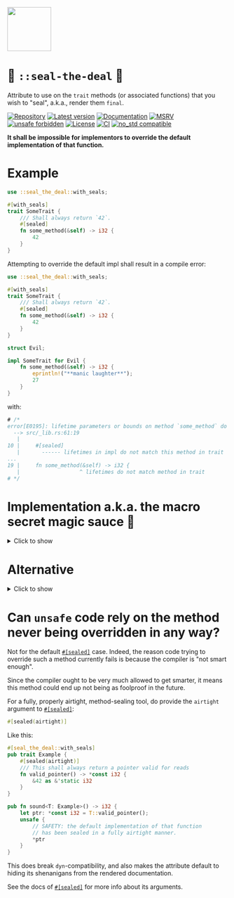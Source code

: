 <img
    src="https://github.com/user-attachments/assets/c47c4c1c-ef21-4b2a-94c4-d37c3b9b8259"
    height="100px"
/>

# 🦭 `::seal-the-deal` 🦭

Attribute to use on the `trait` methods (or associated functions) that you wish to "seal", a.k.a.,
render them `final`.

[![Repository](https://img.shields.io/badge/repository-GitHub-brightgreen.svg)](
https://github.com/danielhenrymantilla/seal-the-deal.rs)
[![Latest version](https://img.shields.io/crates/v/seal-the-deal.svg)](
https://crates.io/crates/seal-the-deal)
[![Documentation](https://docs.rs/seal-the-deal/badge.svg)](
https://docs.rs/seal-the-deal)
[![MSRV](https://img.shields.io/badge/MSRV-1.78.0-white)](
https://gist.github.com/danielhenrymantilla/9b59de4db8e5f2467ed008b3c450527b)
[![unsafe forbidden](https://img.shields.io/badge/unsafe-forbidden-success.svg)](
https://github.com/rust-secure-code/safety-dance/)
[![License](https://img.shields.io/crates/l/seal-the-deal.svg)](
https://github.com/danielhenrymantilla/seal-the-deal.rs/blob/master/LICENSE-ZLIB)
[![CI](https://github.com/danielhenrymantilla/seal-the-deal.rs/workflows/CI/badge.svg)](
https://github.com/danielhenrymantilla/seal-the-deal.rs/actions)
[![no_std compatible](https://img.shields.io/badge/no__std-compatible-success.svg)](
https://github.com/rust-secure-code/safety-dance/)

<!-- Templated by `cargo-generate` using https://github.com/danielhenrymantilla/proc-macro-template -->

**It shall be impossible for implementors to override the default implementation of that
function.**

# Example

```rust
use ::seal_the_deal::with_seals;

#[with_seals]
trait SomeTrait {
    /// Shall always return `42`.
    #[sealed]
    fn some_method(&self) -> i32 {
        42
    }
}
```

Attempting to override the default impl shall result in a compile error:

```rust ,compile_fail
use ::seal_the_deal::with_seals;

#[with_seals]
trait SomeTrait {
    /// Shall always return `42`.
    #[sealed]
    fn some_method(&self) -> i32 {
        42
    }
}

struct Evil;

impl SomeTrait for Evil {
    fn some_method(&self) -> i32 {
        eprintln!("**manic laughter**");
        27
    }
}
```

with:

```rust ,ignore
# /*
error[E0195]: lifetime parameters or bounds on method `some_method` do not match the trait declaration
  --> src/_lib.rs:61:19
   |
10 |     #[sealed]
   |       ------ lifetimes in impl do not match this method in trait
...
19 |     fn some_method(&self) -> i32 {
   |                   ^ lifetimes do not match method in trait
# */
```

# Implementation a.k.a. the macro secret magic sauce 🧙

<details class="custom"><summary><span class="summary-box"><span>Click to show</span></span></summary>

```rust
use ::seal_the_deal::with_seals;

#[with_seals]
pub trait SomeTrait {
    /// Shall always return `42`.
    #[sealed]
    fn some_method(&self) -> i32 {
        42
    }
}
```

expands to:

```rust
mod __SomeTraitඞseal_the_deal {
    pub trait Seal<'__> {}
    impl Seal<'_> for () {}
}

pub trait SomeTrait {
    /// Shall always return `42`.
    fn some_method<'sealed>(&self) -> i32
    where
        () : __SomeTraitඞseal_the_deal::Seal<'sealed>,
    {
        42
    }
}
```

This approach does effectively and nicely seal that method, preventing it from being overridden:

  - since the clause is trivially implemented for for at least one lifetime (in practice all of
    them), callers are not hindered by it.

      - underspecified lifetime params are fine, they do not cause "inference ambiguity errors";
      - this clause is `dyn`-compatible!
      - since the method stays in the actual trait, it remains visible in the docs;
          - a `() : Sealed<'seal>` will be visible, which is rather low-noise w.r.t. the semantics
            involved.

  - and yet the clause appears to be complex/convoluted enough for Rust not to allow skipping it,
    hence the "lifetime mismatch" when people attempt to do actual impls.

  - technically-speaking, it is possible for a same-module or submodule-thereof to have enough
    visibility of `__SomeTraitඞseal_the_deal::Sealed` to be able to repeat, _verbatim_, the clause.
    This ought to be fine since:

      - there is a `ඞ` in that path!!

      - same-crate code is not really the threat/adversarial model, here, but rather, external code
        (be it for Semver or `unsafe`ty reasons).

      - if this were really deemed a problem, the user could then just further encapsulate the whole
        thing in a helper private `mod`ule:

        ```rust
        pub use paranoid::SomeTrait;
        mod paranoid {
            use super::*;

            #[::seal_the_deal::with_seals]
            pub trait SomeTrait {
                /// Shall always return `42`.
                #[sealed]
                fn some_method(&self) -> i32 {
                    42
                }
            }
        }
        ```

</details>

# Alternative

<details class="custom"><summary><span class="summary-box"><span>Click to show</span></span></summary>

The usual approach to have a sealed/`final` method like that is through a blanket-implemented super
`trait` (a.k.a, the "super extension trait").

```rust
trait Trait : FinalMethodsOfTrait {
    /* non-final methods here */
}

trait FinalMethodsOfTrait {
    /// Shall always return `42`.
    fn method(&self) -> i32 {
        42
    }
}

impl<T : ?Sized + Trait> FinalMethodsOfTrait for T {}
```

But this approach has _two_ problems:

  - documentation-wise, it is ugly: the final `.method()` is no longer discoverable on the page
    for `Trait`.

  - Whilst both properly-`Trait`-bounded generic parameters and `dyn Trait`s do let one very
    ergonomically call `.method()` in a blissfully oblivious-to-the-super-extension-trait way, it
    turns out that _concrete_ implementors do not let one perform such ergonomic calls directly: the
    super extension trait is expected to be in scope for the method call to succeed, totally
    shattering, imho, the illusion and magic of the pattern.

    ```rust ,compile_fail
    mod lib {
        pub trait Trait : FinalMethodsOfTrait {
            /* non-final methods here */
        }

        pub trait FinalMethodsOfTrait {
            /// Shall always return `42`.
            fn method(&self) -> i32 {
                42
            }
        }

        impl<T : ?Sized + Trait> FinalMethodsOfTrait for T {}
    }

    use lib::Trait;

    struct Foo;

    impl Trait for Foo {}

    Foo.method(); // Error, `FinalMethodsOfTrait` not in scope! 😭
    ```

    Error message:

    ```rust ,ignore
    # /*
    error[E0599]: no method named `method` found for struct `Foo` in the current scope
      --> src/_lib.rs:136:5
       |
    10 |         fn method(&self) -> i32 {
       |            ------ the method is available for `Foo` here
    ...
    20 | struct Foo;
       | ---------- method `method` not found for this struct
    ...
    24 | Foo.method(); // Error, `FinalMethodsOfTrait` not in scope! 😭
       |     ^^^^^^ method not found in `Foo`
       |
       = help: items from traits can only be used if the trait is in scope
    help: trait `FinalMethodsOfTrait` which provides `method` is implemented but not in scope; perhaps you want to import it
       |
    2  + use lib::FinalMethodsOfTrait;
       |
    # */
    ```

</details>

# Can `unsafe` code rely on the method never being overridden in any way?

Not for the default [`#[sealed]`][sealed] case. Indeed, the reason code trying to override such a
method currently fails is because the compiler is "not smart enough".

Since the compiler ought to be very much allowed to get smarter, it means this method could end up
not being as foolproof in the future.

For a fully, properly airtight, method-sealing tool, do provide the `airtight` argument to
[`#[sealed]`][sealed]:

```rust ,ignore
#[sealed(airtight)]
```

Like this:

```rust
#[seal_the_deal::with_seals]
pub trait Example {
    #[sealed(airtight)]
    /// This shall always return a pointer valid for reads
    fn valid_pointer() -> *const i32 {
        &42 as &'static i32
    }
}

pub fn sound<T: Example>() -> i32 {
    let ptr: *const i32 = T::valid_pointer();
    unsafe {
        // SAFETY: the default implementation of that function
        // has been sealed in a fully airtight manner.
        *ptr
    }
}
```

This does break `dyn`-compatibility, and also makes the attribute default to hiding its shenanigans
from the rendered documentation.

See the docs of [`#[sealed]`][sealed] for more info about its arguments.

[sealed]: https://docs.rs/seal-the-deal/^0.1/seal_the_deal/attr.sealed.html

